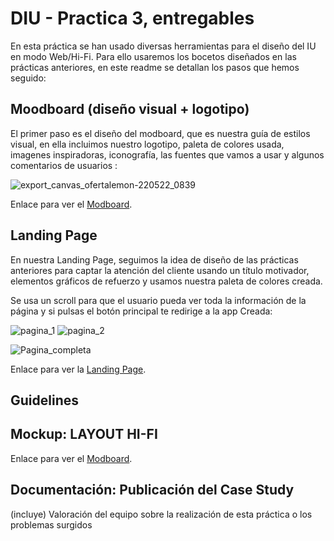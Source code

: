 # DIU - Practica 3, entregables

En esta práctica se han usado diversas herramientas para el diseño del IU en modo Web/Hi-Fi. Para ello usaremos los bocetos diseñados en las prácticas anteriores, en este readme se detallan los pasos que hemos seguido:

## Moodboard (diseño visual + logotipo)   

El primer paso es el diseño del modboard, que es nuestra guía de estilos visual, en ella incluimos nuestro logotipo, paleta de colores usada, imagenes inspiradoras, iconografía, las fuentes que vamos a usar y algunos comentarios de usuarios :


![export_canvas_ofertalemon-220522_0839](https://user-images.githubusercontent.com/74509484/169686244-8452c43a-ecf6-416d-bf7d-4bea39888c20.png)


Enlace para ver el <a href="https://app.milanote.com/1NMWop16o8ELfc?p=Zxzq6EU3yfk">Modboard</a>.


## Landing Page

En nuestra Landing Page, seguimos la idea de diseño de las prácticas anteriores para captar la atención del cliente usando un título motivador, elementos gráficos de refuerzo y usamos nuestra paleta de colores creada.

Se usa un scroll para que el usuario pueda ver toda la información de la página y si pulsas el botón principal te redirige a la app Creada:

<img width="auto" alt="pagina_1" src="https://user-images.githubusercontent.com/74509484/169686669-f8834cff-0423-4140-aa6a-642754c7f3ce.PNG">

<img width="auto" alt="pagina_2" src="https://user-images.githubusercontent.com/74509484/169686672-8c80fd7c-fe6e-4203-a49b-f99be455dc34.PNG">

![Pagina_completa](https://user-images.githubusercontent.com/74509484/169686767-712f5e58-3760-47f8-864f-cbba11d8f326.png)


Enlace para ver la <a href="https://lemon-rock-a25875.webflow.io/">Landing Page</a>.








## Guidelines 

## Mockup: LAYOUT HI-FI

Enlace para ver el <a href="https://app.milanote.com/1NMWop16o8ELfc?p=Zxzq6EU3yfk">Modboard</a>.
## Documentación: Publicación del Case Study


(incluye) Valoración del equipo sobre la realización de esta práctica o los problemas surgidos
 
